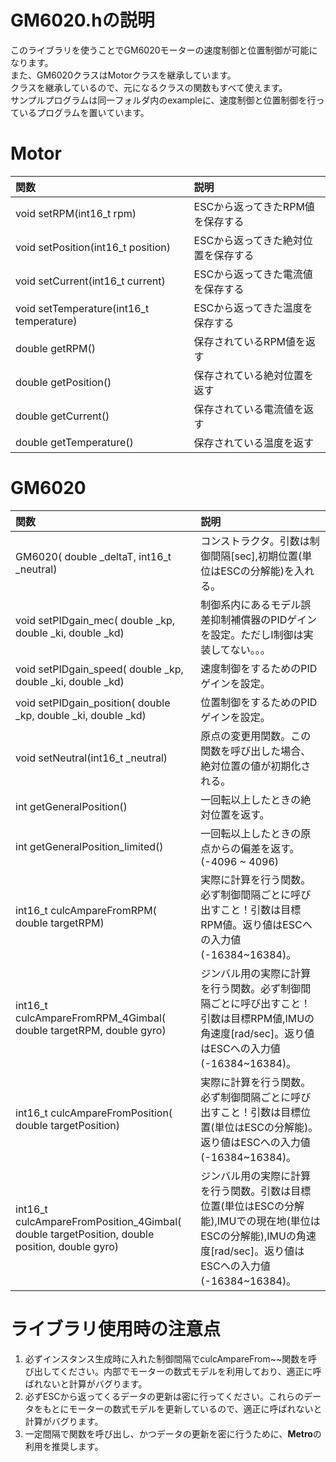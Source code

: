 # GM6020.hの説明
このライブラリを使うことでGM6020モーターの速度制御と位置制御が可能になります。\
また、GM6020クラスはMotorクラスを継承しています。\
クラスを継承しているので、元になるクラスの関数もすべて使えます。\
サンプルプログラムは同一フォルダ内のexampleに、速度制御と位置制御を行っているプログラムを置いています。

# Motor
|関数|説明|
|:-|:-|
|void setRPM(int16_t rpm)| ESCから返ってきたRPM値を保存する|
|void setPosition(int16_t position)|ESCから返ってきた絶対位置を保存する|
|void setCurrent(int16_t current)|ESCから返ってきた電流値を保存する|
|void setTemperature(int16_t temperature)|ESCから返ってきた温度を保存する|
|double getRPM()|保存されているRPM値を返す|
|double getPosition()|保存されている絶対位置を返す|
|double getCurrent()|保存されている電流値を返す|
|double getTemperature()|保存されている温度を返す|

# GM6020
|関数|説明|
|:-|:-|
|GM6020( double _deltaT, int16_t _neutral)| コンストラクタ。引数は制御間隔[sec],初期位置(単位はESCの分解能)を入れる。|
|void setPIDgain_mec( double _kp, double _ki, double _kd)| 制御系内にあるモデル誤差抑制補償器のPIDゲインを設定。ただしI制御は実装してない。。。|
|void setPIDgain_speed( double _kp, double _ki, double _kd)| 速度制御をするためのPIDゲインを設定。|
|void setPIDgain_position( double _kp, double _ki, double _kd)| 位置制御をするためのPIDゲインを設定。|
|void setNeutral(int16_t _neutral)| 原点の変更用関数。この関数を呼び出した場合、絶対位置の値が初期化される。|
|int getGeneralPosition()| 一回転以上したときの絶対位置を返す。|
|int getGeneralPosition_limited()| 一回転以上したときの原点からの偏差を返す。(-4096 ~ 4096)|
|int16_t culcAmpareFromRPM( double targetRPM)| 実際に計算を行う関数。必ず制御間隔ごとに呼び出すこと！引数は目標RPM値。返り値はESCへの入力値(-16384~16384)。|
|int16_t culcAmpareFromRPM_4Gimbal( double targetRPM, double gyro)| ジンバル用の実際に計算を行う関数。必ず制御間隔ごとに呼び出すこと！引数は目標RPM値,IMUの角速度[rad/sec]。返り値はESCへの入力値(-16384~16384)。|
|int16_t culcAmpareFromPosition( double targetPosition)| 実際に計算を行う関数。必ず制御間隔ごとに呼び出すこと！引数は目標位置(単位はESCの分解能)。返り値はESCへの入力値(-16384~16384)。|
|int16_t culcAmpareFromPosition_4Gimbal( double targetPosition, double position, double gyro)| ジンバル用の実際に計算を行う関数。引数は目標位置(単位はESCの分解能),IMUでの現在地(単位はESCの分解能),IMUの角速度[rad/sec]。返り値はESCへの入力値(-16384~16384)。|


# ライブラリ使用時の注意点
1. 必ずインスタンス生成時に入れた制御間隔でculcAmpareFrom~~関数を呼び出してください。内部でモーターの数式モデルを利用しており、適正に呼ばれないと計算がバグります。
1. 必ずESCから返ってくるデータの更新は密に行ってください。これらのデータをもとにモーターの数式モデルを更新しているので、適正に呼ばれないと計算がバグります。
1. 一定間隔で関数を呼び出し、かつデータの更新を密に行うために、**Metro**の利用を推奨します。